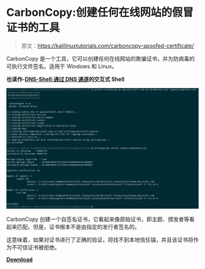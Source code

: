 # CarbonCopy:创建任何在线网站的假冒证书的工具

> 原文：<https://kalilinuxtutorials.com/carboncopy-spoofed-certificate/>

CarbonCopy 是一个工具，它可以创建任何在线网站的欺骗证书，并为防病毒的可执行文件签名。适用于 Windows 和 Linux。

**也读作-[DNS-Shell:通过 DNS 通道](https://kalilinuxtutorials.com/dns-shell/)的交互式 Shell**

![](img//e7c75b9bad6038a9ae3509eed11268f2.png)

CarbonCopy 创建一个自签名证书，它看起来像原始证书，即主题、颁发者等看起来匹配。但是，证书根本不是由指定的发行者签名的。

这意味着，如果对证书进行了正确的验证，将找不到本地信任锚，并且该证书将作为不可信证书被拒绝。

[**Download**](https://github.com/paranoidninja/CarbonCopy)